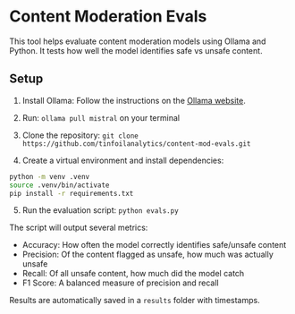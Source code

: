 # Content Moderation Evals

This tool helps evaluate content moderation models using Ollama and Python. It tests how well the model identifies safe vs unsafe content.

## Setup

1. Install Ollama: Follow the instructions on the [Ollama website](https://ollama.com/download).

2. Run: `ollama pull mistral` on your terminal

3. Clone the repository: `git clone https://github.com/tinfoilanalytics/content-mod-evals.git`

4. Create a virtual environment and install dependencies:

```bash
python -m venv .venv
source .venv/bin/activate
pip install -r requirements.txt
```

5. Run the evaluation script: `python evals.py`

The script will output several metrics:
- Accuracy: How often the model correctly identifies safe/unsafe content
- Precision: Of the content flagged as unsafe, how much was actually unsafe
- Recall: Of all unsafe content, how much did the model catch
- F1 Score: A balanced measure of precision and recall

Results are automatically saved in a `results` folder with timestamps.
